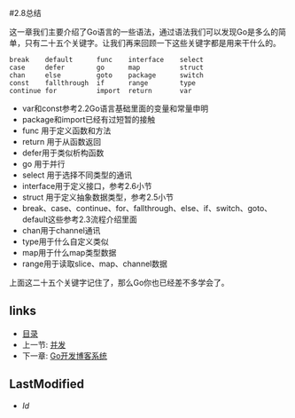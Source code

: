 #2.8总结

这一章我们主要介绍了Go语言的一些语法，通过语法我们可以发现Go是多么的简单，只有二十五个关键字。让我们再来回顾一下这些关键字都是用来干什么的。
	
	break    default      func    interface    select
	case     defer        go      map          struct
	chan     else         goto    package      switch
	const    fallthrough  if      range        type
	continue for          import  return       var

- var和const参考2.2Go语言基础里面的变量和常量申明
- package和import已经有过短暂的接触
- func 用于定义函数和方法
- return 用于从函数返回
- defer用于类似析构函数
- go 用于并行
- select 用于选择不同类型的通讯
- interface用于定义接口，参考2.6小节
- struct 用于定义抽象数据类型，参考2.5小节
- break、case、continue、for、fallthrough、else、if、switch、goto、default这些参考2.3流程介绍里面
- chan用于channel通讯
- type用于什么自定义类似
- map用于什么map类型数据
- range用于读取slice、map、channel数据

上面这二十五个关键字记住了，那么Go你也已经差不多学会了。

## links
   * [目录](<preface.md>)
   * 上一节: [并发](<2.7.md>)
   * 下一章: [Go开发博客系统](<3.md>)

## LastModified 
   * $Id$